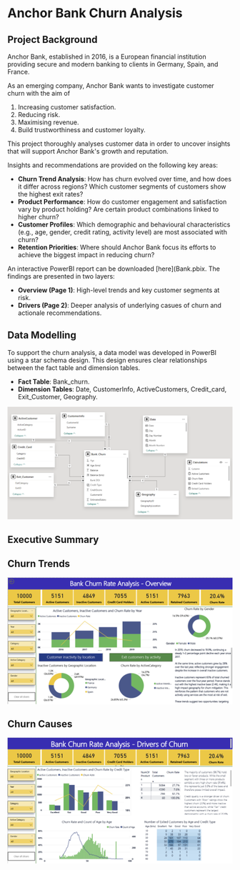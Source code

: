 # Anchor Bank Churn Analysis

## Project Background

Anchor Bank, established in 2016, is a European financial institution providing secure and modern banking to clients in Germany, Spain, and France.

As an emerging company, Anchor Bank wants to investigate customer churn with the aim of 
1. Increasing customer satisfaction.
2. Reducing risk.
3. Maximising revenue.
4. Build trustworthiness and customer loyalty.

This project thoroughly analyses customer data in order to uncover insights that will support Anchor Bank's growth and reputation.

Insights and recommendations are provided on the following key areas:
- __Churn Trend Analysis__: How has churn evolved over time, and how does it differ across regions? Which customer segments of customers show the highest exit rates?
- __Product Performance__: How do customer engagement and satisfaction vary by product holding? Are certain product combinations linked to higher churn?
- __Customer Profiles__: Which demographic and behavioural characteristics (e.g., age, gender, credit rating, activity level) are most associated with churn?
- __Retention Priorities__: Where should Anchor Bank focus its efforts to achieve the biggest impact in reducing churn?

An interactive PowerBI report can be downloaded [here](Bank.pbix.
The findings are presented in two layers:
- __Overview (Page 1)__: High-level trends and key customer segments at risk.
- __Drivers (Page 2)__: Deeper analysis of underlying casues of churn and actionale recommendations.

## Data Modelling 

To support the churn analysis, a data model was developed in PowerBI using a star schema design. This design ensures clear relationships between the fact table and dimension tables.
- __Fact Table__: Bank_churn.
- __Dimension Tables__: Date, CustomerInfo, ActiveCustomers, Credit_card, Exit_Customer, Geography.

![Star Schema Diagram](images/DataModel.png)


## Executive Summary


## Churn Trends

![Overview](images/ChurnRateOverview.png)

## Churn Causes

![Insights](images/ChurnRateInsights.png)
